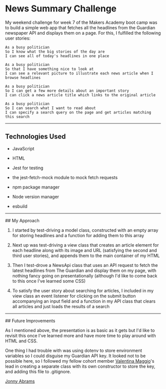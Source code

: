 # News Summary Challenge

My weekend challenge for week 7 of the Makers Academy boot camp was to build a simple web app that fetches all the headlines from the Guardian newspaper API and displays them on a page. For this, I fulfilled the following user stories:

```
As a busy politician
So I know what the big stories of the day are
I can see all of today's headlines in one place
```

```
As a busy politician
So that I have something nice to look at
I can see a relevant picture to illustrate each news article when I browse headlines
```

```
As a busy politician
So I can get a few more details about an important story
I can click a news article title which links to the original article
```

```
As a busy politician
So I can search what I want to read about
I can specify a search query on the page and get articles matching this search
```

---------------

## Technologies Used

* JavaScript

* HTML

* Jest for testing

* the jest-fetch-mock module to mock fetch requests

* npm package manager

* Node version manager

* esbuild

---------------

## My Approach

1. I started by test-driving a model class, constructed with an empty array for storing headlines and a function for adding them to this array

2. Next up was test-driving a view class that creates an article element for each headline along with its image and URL (satisfying the second and third user stories), and appends them to the main container of my HTML

3. Then I test-drove a NewsApi class that uses an API request to fetch the latest headlines from The Guardian and display them on my page, with nothing fancy going on presentationally (although I'd like to come back to this once I've learned some CSS)

4. To satisfy the user story about searching for articles, I included in my view class an event listener for clicking on the submit button accompanying an input field and a function in my API class that clears all articles and just loads the results of a search

---------------

## Future Improvements

As I mentioned above, the presentation is as basic as it gets but I'd like to revisit this once I've learned more and have more time to play around with HTML and CSS. 

One thing I had trouble with was using dotenv to store environment variables so I could disguise my Guardian API key. It looked not to be possible here, so I followed my fellow cohort member [Valentina Maggio](https://github.com/valentina-maggio)'s lead in creating a separate class with its own constructor to store the key, and adding this file to .gitignore.

[Jonny Abrams](https://github.com/jonnyabrams)